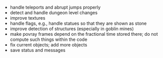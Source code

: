 - handle teleports and abrupt jumps properly
- detect and handle dungeon level changes
- improve textures
- handle flags, e.g., handle statues so that they are shown as stone 
- improve detection of structures (especially in goblin mines)
- make povray frames depend on the fractional time stored there; do not compute
  such things within the code
- fix current objects; add more objects
- save status and messages

